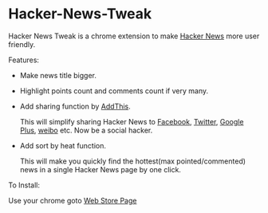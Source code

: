 Hacker-News-Tweak
=================

Hacker News Tweak is a chrome extension to make [Hacker News](//news.ycombinator.com) more user friendly.

Features:

* Make news title bigger.
* Highlight points count and comments count if very many.
* Add sharing function by [AddThis](//addthis.com).

  This will simplify sharing Hacker News to [Facebook](//www.facebook.com), [Twitter](//twitter.com), [Google Plus](//plus.google.com), [weibo](http://weibo.com) etc. Now be a social hacker.
* Add sort by heat function. 

  This will make you quickly find the hottest(max pointed/commented) news in a single Hacker News page by one click.

To Install:

Use your chrome goto [Web Store Page](https://chrome.google.com/webstore/detail/hacker-news-tweak/egohkpmjomkefbidmbkjiefkihenmkck)
